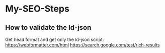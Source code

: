 # My-SEO-Steps

## How to validate the ld-json

Get head
format and get only the ld-json script: https://webformatter.com/html
https://search.google.com/test/rich-results